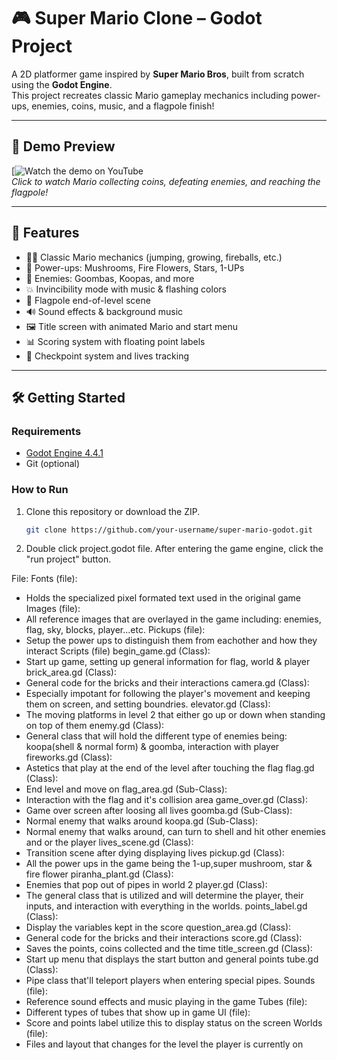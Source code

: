 # 🎮 Super Mario Clone – Godot Project

A 2D platformer game inspired by **Super Mario Bros**, built from scratch using the **Godot Engine**.  
This project recreates classic Mario gameplay mechanics including power-ups, enemies, coins, music, and a flagpole finish!

---

## 📸 Demo Preview

[![Watch the demo on YouTube](https://youtu.be/VXTAsLg7kE4)  
*Click to watch Mario collecting coins, defeating enemies, and reaching the flagpole!*

---

## 🚀 Features

- 👨‍🔧 Classic Mario mechanics (jumping, growing, fireballs, etc.)
- 🌟 Power-ups: Mushrooms, Fire Flowers, Stars, 1-UPs
- 👾 Enemies: Goombas, Koopas, and more
- 💥 Invincibility mode with music & flashing colors
- 🏁 Flagpole end-of-level scene
- 🔊 Sound effects & background music
- 🖼️ Title screen with animated Mario and start menu
- 📊 Scoring system with floating point labels
- 💾 Checkpoint system and lives tracking

---

## 🛠️ Getting Started

### Requirements

- [Godot Engine 4.4.1](https://godotengine.org/download)
- Git (optional)

### How to Run

1. Clone this repository or download the ZIP.
   ```bash
   git clone https://github.com/your-username/super-mario-godot.git
2. Double click project.godot file. After entering the game engine, click the "run project" button.


File:
Fonts (file):
  - Holds the specialized pixel formated text used in the original game
Images (file):
  - All reference images that are overlayed in the game including: enemies, flag, sky, blocks, player...etc.
Pickups (file):
  - Setup the power ups to distinguish them from eachother and how they interact
Scripts (file)
begin_game.gd (Class):
  - Start up game, setting up general information for flag, world & player
brick_area.gd (Class):
  - General code for the bricks and their interactions
camera.gd (Class):
  - Especially impotant for following the player's movement and keeping them on screen, and setting
    boundries.
elevator.gd (Class):
  - The moving platforms in level 2 that either go up or down when standing on top of them
enemy.gd (Class):
  - General class that will hold the different type of enemies being: koopa(shell & normal form)
    & goomba, interaction with player
fireworks.gd (Class):
  - Astetics that play at the end of the level after touching the flag
flag.gd (Class):
  - End level and move on
flag_area.gd (Sub-Class):
  - Interaction with the flag and it's collision area
game_over.gd (Class):
  - Game over screen after loosing all lives
goomba.gd (Sub-Class):
  - Normal enemy that walks around
koopa.gd (Sub-Class):
  - Normal enemy that walks around, can turn to shell and hit other enemies and or the player
lives_scene.gd (Class):
  - Transition scene after dying displaying lives
pickup.gd (Class):
  - All the power ups in the game being the 1-up,super mushroom, star & fire flower
piranha_plant.gd (Class):
  - Enemies that pop out of pipes in world 2
player.gd (Class):
  - The general class that is utilized and will determine the player, their inputs, and interaction
    with everything in the worlds.
points_label.gd (Class):
  - Display the variables kept in the score
question_area.gd (Class):
  - General code for the bricks and their interactions
score.gd (Class):
  - Saves the points, coins collected and the time
title_screen.gd (Class):
  - Start up menu that displays the start button and general points
tube.gd (Class):
  - Pipe class that'll teleport players when entering special pipes.
Sounds (file):
  - Reference sound effects and music playing in the game
Tubes (file):
  - Different types of tubes that show up in game
UI (file):
  - Score and points label utilize this to display status on the screen
Worlds (file):
  - Files and layout that changes for the level the player is currently on

